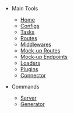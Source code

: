 <!-- version-check:0.15.4 -->
<!-- version-warning -->
<!-- /version-warning -->

- Main Tools
    - [Home](README.md)
    - [Configs](configs.md)
    - [Tasks](tasks.md)
    - [Routes](routes.md)
    - [Middlewares](middlewares.md)
    - [Mock-up Routes](mock-routes.md)
    - [Mock-up Endpoints](endpoints.md)
    - [Loaders](loaders.md)
    - [Plugins](plugins.md)
    - [Connector](connector.md)

- Commands
    - [Server](server.md)
    - [Generator](generator.md)
